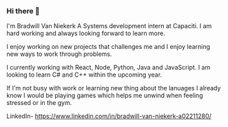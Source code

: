 ### Hi there 👋


I'm Bradwill Van Niekerk A Systems development intern at Capaciti. I am hard working and always looking forward to learn more.

I enjoy working on new projects that challenges me and I enjoy learning new ways to work through problems.

I currently working with React, Node, Python, Java and JavaScript. I am looking to learn C# and C++ within the upcoming year.

If I'm not busy with work or learning new thing about the lanuages I already know I would be playing games which helps me unwind when feeling stressed or in the gym.

LinkedIn- https://www.linkedin.com/in/bradwill-van-niekerk-a02211280/

<!--
**Bradwill-Van-Niekerk/Bradwill-Van-Niekerk** is a ✨ _special_ ✨ repository because its `README.md` (this file) appears on your GitHub profile.

Here are some ideas to get you started:

- 🔭 I’m currently working on a full stack project that me and afew colleagues have decided to make  
- 🌱 I’m currently learning more about the lanuages I have already been introduced too 
- 👯 I’m looking to collaborate on ...
- 🤔 I’m looking for help with ...
- 💬 Ask me about anything regarding code if I do not have the answer I would get back to you 
- 📫 How to reach me: bradwillvanniekerk@gmail.com
- 😄 Pronouns: he/him
- ⚡ Fun fact: 
-->
